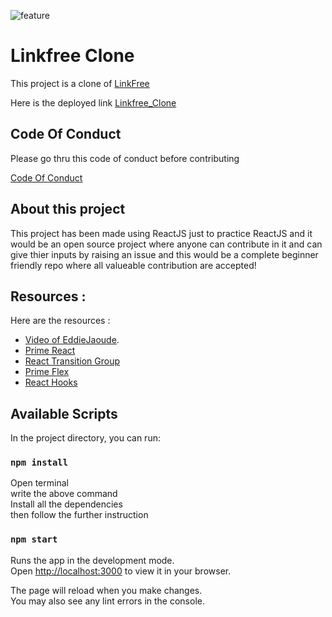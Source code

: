![feature](https://user-images.githubusercontent.com/32031706/222640620-7655ef83-d420-470d-acbc-51a8d4d7cd18.png)

# Linkfree Clone

This project is a clone of [LinkFree](https://linkfree.eddiehub.io)

Here is the deployed link [Linkfree_Clone](https://linkfree-clone.vercel.app/)

## Code Of Conduct 
Please go thru this code of conduct before contributing

[Code Of Conduct](https://github.com/himanshu1221/linkfree_clone/blob/master/CODE_OF_CONDUCT.md)

## About this project

This project has been made using ReactJS just to practice ReactJS and it would be an open source project where anyone can contribute in it and can give thier inputs by raising an issue and this would be a complete beginner friendly repo where all valueable contribution are accepted!

## Resources :

Here are the resources :

- [Video of EddieJaoude](https://www.youtube.com/watch?v=Jorl_vcp-Ew&list=LL&index=1&ab_channel=EddieJaoude).
- [Prime React](https://primereact.org/installation/)
- [React Transition Group](https://www.npmjs.com/package/react-transition-group)
- [Prime Flex](https://www.primefaces.org/primeflex/)
- [React Hooks](https://reactjs.org/docs/hooks-intro.html)

## Available Scripts

In the project directory, you can run:

### `npm install`

Open terminal \
write the above command \
Install all the dependencies \
then follow the further instruction

### `npm start`

Runs the app in the development mode.\
Open [http://localhost:3000](http://localhost:3000) to view it in your browser.

The page will reload when you make changes.\
You may also see any lint errors in the console.
